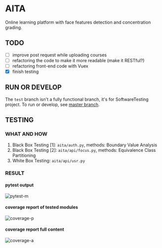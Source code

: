 # AITA

Online learning platform with face features detection and concentration grading.

## TODO

- [ ] improve post request while uploading courses
- [ ] refactoring the code to make it more readable (make it RESTful?)
- [ ] refactoring front-end code with Vuex
- [x] finish testing

## RUN OR DEVELOP

The `test` branch isn't a fully functional branch, it's for SoftwareTesting project. To run or develop, see [master branch](https://github.com/ludanxer/AITA/).

## TESTING

### WHAT AND HOW

  1. Black Box Testing [1]: `aita/auth.py`, methods: Boundary Value Analysis
  2. Black Box Testing [2]: `aita/api/focus.py`, methods: Equivalence Class Partitioning
  3. White Box Testing: `aita/api/usr.py`

### RESULT

#### pytest output

![pytest-m](https://github.com/ludanxer/AITA/raw/test/images/pytest-v.png)

#### coverage report of tested modules

![coverage-p](https://github.com/ludanxer/AITA/raw/test/images/coverage.png)

#### coverage report full content

![coverage-a](https://github.com/ludanxer/AITA/raw/test/images/coverage-a.png)

